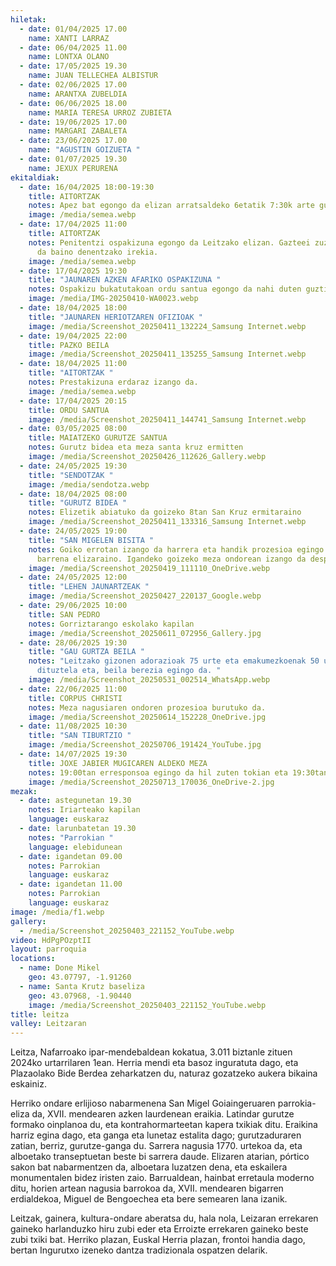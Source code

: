 ```yaml
---
hiletak:
  - date: 01/04/2025 17.00
    name: XANTI LARRAZ
  - date: 06/04/2025 11.00
    name: LONTXA OLANO
  - date: 17/05/2025 19.30
    name: JUAN TELLECHEA ALBISTUR
  - date: 02/06/2025 17.00
    name: ARANTXA ZUBELDIA
  - date: 06/06/2025 18.00
    name: MARIA TERESA URROZ ZUBIETA
  - date: 19/06/2025 17.00
    name: MARGARI ZABALETA
  - date: 23/06/2025 17.00
    name: "AGUSTIN GOIZUETA "
  - date: 01/07/2025 19.30
    name: JEXUX PERURENA
ekitaldiak:
  - date: 16/04/2025 18:00-19:30
    title: AITORTZAK
    notes: Apez bat egongo da elizan arratsaldeko 6etatik 7:30k arte gutxi gora behera
    image: /media/semea.webp
  - date: 17/04/2025 11:00
    title: AITORTZAK
    notes: Penitentzi ospakizuna egongo da Leitzako elizan. Gazteei zuzendua izango
      da baino denentzako irekia.
    image: /media/semea.webp
  - date: 17/04/2025 19:30
    title: "JAUNAREN AZKEN AFARIKO OSPAKIZUNA "
    notes: Ospakizu bukatutakoan ordu santua egongo da nahi duten guztientzat
    image: /media/IMG-20250410-WA0023.webp
  - date: 18/04/2025 18:00
    title: "JAUNAREN HERIOTZAREN OFIZIOAK "
    image: /media/Screenshot_20250411_132224_Samsung Internet.webp
  - date: 19/04/2025 22:00
    title: PAZKO BEILA
    image: /media/Screenshot_20250411_135255_Samsung Internet.webp
  - date: 18/04/2025 11:00
    title: "AITORTZAK "
    notes: Prestakizuna erdaraz izango da.
    image: /media/semea.webp
  - date: 17/04/2025 20:15
    title: ORDU SANTUA
    image: /media/Screenshot_20250411_144741_Samsung Internet.webp
  - date: 03/05/2025 08:00
    title: MAIATZEKO GURUTZE SANTUA
    notes: Gurutz bidea eta meza santa kruz ermitten
    image: /media/Screenshot_20250426_112626_Gallery.webp
  - date: 24/05/2025 19:30
    title: "SENDOTZAK "
    image: /media/sendotza.webp
  - date: 18/04/2025 08:00
    title: "GURUTZ BIDEA "
    notes: Elizetik abiatuko da goizeko 8tan San Kruz ermitaraino
    image: /media/Screenshot_20250411_133316_Samsung Internet.webp
  - date: 24/05/2025 19:00
    title: "SAN MIGELEN BISITA "
    notes: Goiko errotan izango da harrera eta handik prozesioa egingo da herrian
      barrena elizaraino. Igandeko goizeko meza ondorean izango da despedida.
    image: /media/Screenshot_20250419_111110_OneDrive.webp
  - date: 24/05/2025 12:00
    title: "LEHEN JAUNARTZEAK "
    image: /media/Screenshot_20250427_220137_Google.webp
  - date: 29/06/2025 10:00
    title: SAN PEDRO
    notes: Gorriztarango eskolako kapilan
    image: /media/Screenshot_20250611_072956_Gallery.jpg
  - date: 28/06/2025 19:30
    title: "GAU GURTZA BEILA "
    notes: "Leitzako gizonen adorazioak 75 urte eta emakumezkoenak 50 urte betetzwen
      dituztela eta, beila berezia egingo da. "
    image: /media/Screenshot_20250531_002514_WhatsApp.webp
  - date: 22/06/2025 11:00
    title: CORPUS CHRISTI
    notes: Meza nagusiaren ondoren prozesioa burutuko da.
    image: /media/Screenshot_20250614_152228_OneDrive.jpg
  - date: 11/08/2025 10:30
    title: "SAN TIBURTZIO "
    image: /media/Screenshot_20250706_191424_YouTube.jpg
  - date: 14/07/2025 19:30
    title: JOXE JABIER MUGICAREN ALDEKO MEZA
    notes: 19:00tan erresponsoa egingo da hil zuten tokian eta 19:30tan meza parrokian
    image: /media/Screenshot_20250713_170036_OneDrive-2.jpg
mezak:
  - date: astegunetan 19.30
    notes: Iriarteako kapilan
    language: euskaraz
  - date: larunbatetan 19.30
    notes: "Parrokian "
    language: elebidunean
  - date: igandetan 09.00
    notes: Parrokian
    language: euskaraz
  - date: igandetan 11.00
    notes: Parrokian
    language: euskaraz
image: /media/f1.webp
gallery:
  - /media/Screenshot_20250403_221152_YouTube.webp
video: HdPgPOzptII
layout: parroquia
locations:
  - name: Done Mikel
    geo: 43.07797, -1.91260
  - name: Santa Krutz baseliza
    geo: 43.07968, -1.90440
    image: /media/Screenshot_20250403_221152_YouTube.webp
title: leitza
valley: Leitzaran
---
```

Leitza, Nafarroako ipar-mendebaldean kokatua, 3.011 biztanle zituen 2024ko urtarrilaren 1ean. Herria mendi eta basoz inguratuta dago, eta Plazaolako Bide Berdea zeharkatzen du, naturaz gozatzeko aukera bikaina eskainiz.

Herriko ondare erlijioso nabarmenena San Migel Goiaingeruaren parrokia-eliza da, XVII. mendearen azken laurdenean eraikia. Latindar gurutze formako oinplanoa du, eta kontrahormarteetan kapera txikiak ditu. Eraikina harriz egina dago, eta ganga eta lunetaz estalita dago; gurutzaduraren zatian, berriz, gurutze-ganga du. Sarrera nagusia 1770. urtekoa da, eta alboetako transeptuetan beste bi sarrera daude. Elizaren atarian, pórtico sakon bat nabarmentzen da, alboetara luzatzen dena, eta eskailera monumentalen bidez iristen zaio. Barrualdean, hainbat erretaula moderno ditu, horien artean nagusia barrokoa da, XVII. mendearen bigarren erdialdekoa, Miguel de Bengoechea eta bere semearen lana izanik.

Leitzak, gainera, kultura-ondare aberatsa du, hala nola, Leizaran errekaren gaineko harlanduzko hiru zubi eder eta Erroizte errekaren gaineko beste zubi txiki bat. Herriko plazan, Euskal Herria plazan, frontoi handia dago, bertan Ingurutxo izeneko dantza tradizionala ospatzen delarik.